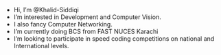 - Hi, I’m @Khalid-Siddiqi
- I’m interested in Development and Computer Vision.
- I also fancy Computer Networking.
- I’m currently doing BCS from FAST NUCES Karachi
- I’m looking to participate in speed coding competitions on national and International levels.

<!---
Khalid-Siddiqi/Khalid-Siddiqi is a ✨ special ✨ repository because its `README.md` (this file) appears on your GitHub profile.
You can click the Preview link to take a look at your changes.
--->
